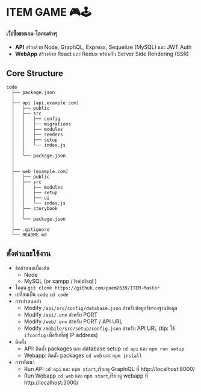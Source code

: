 # ITEM GAME 🎮🕹

#### เว็ปซื้อขายเกม-ไอเทมต่างๆ
- **API** สร้างด้วย Node, GraphQL, Express, Sequelize (MySQL) และ JWT Auth
- **WebApp** สร้างด้วย React และ Redux พร้อมกับ Server Side Rendering (SSR)

## Core Structure
    code
      ├── package.json
      │
      ├── api (api.example.com)
      │   ├── public
      │   ├── src
      │   │   ├── config
      │   │   ├── migrations
      │   │   ├── modules
      │   │   ├── seeders
      │   │   ├── setup
      │   │   └── index.js
      │   │
      │   └── package.json
      │
      │
      ├── web (example.com)
      │   ├── public
      │   ├── src
      │   │   ├── modules
      │   │   ├── setup
      │   │   ├── ui
      │   │   └── index.js
      │   ├── storybook
      │   │
      │   └── package.json
      │
      ├── .gitignore
      └── README.md


## ตั้งค่าและใช้งาน
- ข้อกำหนดเบื้องต้น
  - Node
  - MySQL (or xampp / heidisql )
- โคลน `git clone https://github.com/puem2639/ITEM-Master`
- เปลี่ยนเป็น `code` `cd code`
- การกำหนดค่า
  - Modify `/api/src/config/database.json` สำหรับข้อมูลรับรองฐานข้อมูล
  - Modify `/api/.env` สำหรับ PORT
  - Modify `/web/.env` สำหรับ PORT / API URL
  - Modify `/mobile/src/setup/config.json` สำหรับ API URL (tip: ใช้ `ifconfig` เพื่อรับที่อยู่ IP address)
- ติดตั้ง
  - API: ติดตั้ง packages และ database setup `cd api` และ `npm run setup`
  - Webapp: ติดตั้ง packages `cd web` และ `npm install`
- การพัฒนา
  - Run API `cd api` และ `npm start`,เรียกดู GraphiQL ที่ http://localhost:8000/
  - Run Webapp `cd web` และ `npm start`,เรียกดู webapp ที่ http://localhost:3000/
